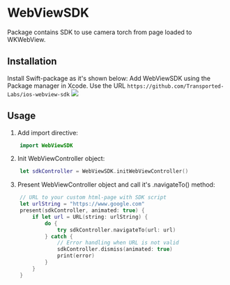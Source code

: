 # WebViewSDK

Package contains SDK to use camera torch from page loaded to WKWebView.

## Installation
Install Swift-package  as it's shown below:
Add WebViewSDK using the Package manager in Xcode. Use the URL `https://github.com/Transported-Labs/ios-webview-sdk`
![](images/install.png)

## Usage
1. Add import directive:
```swift
    import WebViewSDK
```
2. Init WebViewController object:
```swift
    let sdkController = WebViewSDK.initWebViewController()
```
3. Present WebViewController object and call it's .navigateTo() method:
```swift
    // URL to your custom html-page with SDK script
    let urlString = "https://www.google.com"
    present(sdkController, animated: true) {
        if let url = URL(string: urlString) {
            do {
                try sdkController.navigateTo(url: url)
            } catch {
                // Error handling when URL is not valid
                sdkController.dismiss(animated: true)
                print(error)
            }
        }
    }
```

